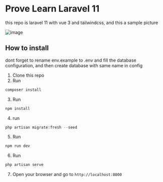 # Prove Learn Laravel 11

this repo is laravel 11 with vue 3 and tailwindcss, and this a sample picture

![image](https://github.com/daffa09/learn-laravel-11/assets/68214221/53f58314-bbf0-42c1-a62f-0c38f533d2a5)

## How to install

dont forget to rename env.example to .env and fill the database configuration, and then create database with same name in config

1. Clone this repo
2. Run

```php
composer install
```

3. Run

```php
npm install
```

4. run

```php
php artisan migrate:fresh --seed
```

5. Run

```php
npm run dev
```

6. Run

```php
php artisan serve
```

7. Open your browser and go to `http://localhost:8000`

```

```
